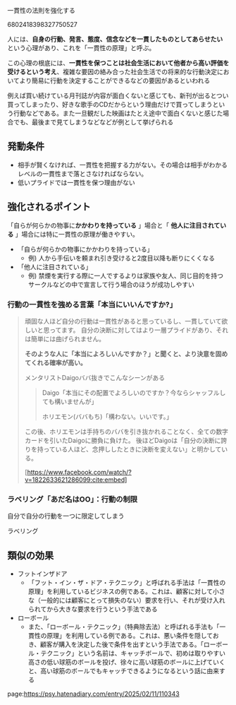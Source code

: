 一貫性の法則を強化する

6802418398327750527


人には、**自身の行動、発言、態度、信念などを一貫したものとしてあらせたい** という心理があり、これを「一貫性の原理」と呼ぶ。

この心理の根底には、**一貫性を保つことは社会生活において他者から高い評価を受けるという考え**、複雑な要因の絡み合った社会生活での将来的な行動決定においてより簡易に行動を決定することができるなどの要因があるといわれる

例えば買い続けている月刊誌が内容が面白くないと感じても、新刊が出るとつい買ってしまったり、好きな歌手のCDだからという理由だけで買ってしまうという行動などである。また一旦観だした映画はたとえ途中で面白くないと感じた場合でも、最後まで見てしまうなどなどが例として挙げられる


## 発動条件

- 相手が賢くなければ、一貫性を把握する力がない。その場合は相手がわかるレベルの一貫性まで落とさなければならない。
- 低いプライドでは一貫性を保つ理由がない


## 強化されるポイント

「自らが何らかの物事に**かかわりを持っている** 」場合と「 **他人に注目されている** 」場合には特に一貫性の原理が働きやすい。

- 「自らが何らかの物事にかかわりを持っている」
    - 例) 人から手伝いを頼まれ引き受けると2度目以降も断りにくくなる
- 「他人に注目されている」
    - 例) 禁煙を実行する際に一人でするよりは家族や友人、同じ目的を持つサークルなどの中で宣言して行う場合のほうが成功しやすい


### 行動の一貫性を強める言葉「本当にいいんですか?」

> 頑固な人ほど自分の行動は一貫性があると思っているし、一貫していて欲しいと思ってます。
自分の決断に対してはより一層プライドがあり、それは簡単には曲げられません。
> 
> **そのような人に「本当によろしいんですか？」と聞くと、より決意を固めてくれる確率が高い。**
> 
> メンタリストDaigoババ抜きでこんなシーンがある
>
> > Daigo「本当にその配置でよろしいのですか？今ならシャッフルしても構いませんが」
> > 
> > ホリエモン(ババもち)「構わない。いいです。」
> 
> この後、ホリエモンは手持ちのババを引き抜かれることなく、全ての数字カードを引いたDaigoに勝負に負けた。
> 後ほどDaigoは「自分の決断に誇りを持っている人ほど、念押ししたときに決断を変えない」と明かしている。
> 
> [https://www.facebook.com/watch/?v=1822633621286099:cite:embed]


### ラベリング「あだ名はOO」：行動の制限

自分で自分の行動を一つに限定してしまう

ラベリング



## 類似の効果

- フットインザドア
    - 「フット・イン・ザ・ドア・テクニック」と呼ばれる手法は「一貫性の原理」を利用しているビジネスの例である。これは、顧客に対して小さな（一般的には顧客にとって損失のない）要求を行い、それが受け入れられてから大きな要求を行うという手法である
- ローボール
    - また、「ローボール・テクニック」（特典除去法）と呼ばれる手法も「一貫性の原理」を利用している例である。これは、悪い条件を隠しておき、顧客が購入を決定した後で条件を出すという手法である。「ローボール・テクニック」という名前は、キャッチボールで、初めは取りやすい高さの低い球筋のボールを投げ、徐々に高い球筋のボールに上げていくと、高い球筋のボールでもキャッチできるようになるという話に由来する




page:https://psy.hatenadiary.com/entry/2025/02/11/110343
